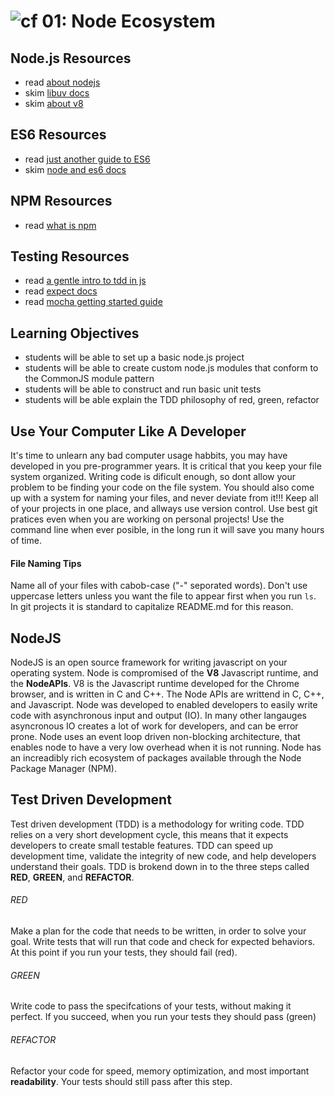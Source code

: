 ![cf](http://i.imgur.com/7v5ASc8.png) 01: Node Ecosystem
=====================================

## Node.js Resources
* read [about nodejs]
* skim [libuv docs]
* skim [about v8]

## ES6 Resources
* read [just another guide to ES6]
* skim [node and es6 docs]

## NPM Resources
* read [what is npm]

## Testing Resources
* read [a gentle intro to tdd in js]
* read [expect docs](http://chaijs.com/api/bdd/)
* read [mocha getting started guide]

## Learning Objectives
* students will be able to set up a basic node.js project
* students will be able to create custom node.js modules that conform to the CommonJS module pattern
* students will be able to construct and run basic unit tests
* students will be able explain the TDD philosophy of red, green, refactor

## Use Your Computer Like A Developer
It's time to unlearn any bad computer usage habbits, you may have developed in you pre-programmer years. It is critical that you keep your file system organized. Writing code is dificult enough, so dont allow your problem to be finding your code on the file system. You should also come up with a system for naming your files, and never deviate from it!!! Keep all of your projects in one place, and allways use version control. Use best git pratices even when you are working on personal projects! Use the command line when ever posible, in the long run it will save you many hours of time. 

#### File Naming Tips
Name all of your files with cabob-case ("-" seporated words). Don't use uppercase letters unless you want the file to appear first when you run `ls`. In git projects it is standard to capitalize README.md for this reason.

## NodeJS
NodeJS is an open source framework for writing javascript on your operating system. Node is compromised of the **V8** Javascript runtime, and the **NodeAPIs**. V8 is the Javascript runtime developed for the Chrome browser, and is written in C and C++. The Node APIs are writtend in C, C++, and Javascript. Node was developed to enabled developers to easily write code with asynchronous input and output (IO). In many other langauges asyncronous IO creates a lot of work for developers, and can be error prone. Node uses an event loop driven non-blocking architecture, that enables node to have a very low overhead when it is not running. Node has an increadibly rich ecosystem of packages available through the Node Package Manager (NPM). 

## Test Driven Development
Test driven development (TDD) is a methodology for writing code. TDD relies on a very short development cycle, this means that it expects developers to create small testable features. TDD can speed up development time, validate the integrity of new code, and help developers understand their goals. TDD is brokend down in to the three steps called **RED**, **GREEN**, and **REFACTOR**.

###### RED
Make a plan for the code that needs to be written, in order to solve your goal. Write tests that will run that code and check for expected behaviors. At this point if you run your tests, they should fail (red).

###### GREEN
Write code to pass the specifcations of your tests, without making it perfect. If you succeed, when you run your tests they should pass (green) 

###### REFACTOR
Refactor your code for speed, memory optimization, and most important **readability**. Your tests should still pass after this step.

<!--links -->
[about nodejs]: https://nodejs.org/en/about/
[node and es6 docs]: https://nodejs.org/en/docs/es6/
[libuv docs]: https://github.com/libuv/libuv
[about v8]: https://developers.google.com/v8/
[what is npm]: https://docs.npmjs.com/getting-started/what-is-npm
[a gentle intro to tdd in js]: http://jrsinclair.com/articles/2016/gentle-introduction-to-javascript-tdd-intro/
[mocha getting started guide]: http://mochajs.org/#getting-started
[just another guide to ES6]: https://medium.com/sons-of-javascript/javascript-an-introduction-to-es6-1819d0d89a0f#.wb7rj1gin
